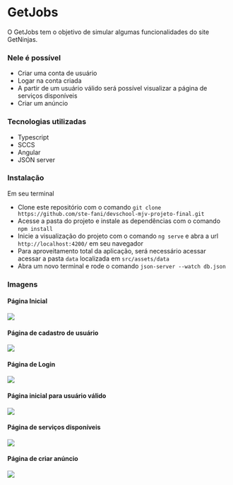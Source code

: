 
# GetJobs

O GetJobs tem o objetivo de simular algumas funcionalidades do site GetNinjas.

### Nele é possível
- Criar uma conta de usuário
- Logar na conta criada
- A partir de um usuário válido será possível visualizar a página de serviços disponíveis
- Criar um anúncio

### Tecnologias utilizadas
- Typescript
- SCCS
- Angular
- JSON server

### Instalação

Em seu terminal

- Clone este repositório com o comando `git clone https://github.com/ste-fani/devschool-mjv-projeto-final.git`
- Acesse a pasta do projeto e instale as dependências com o comando `npm install`
- Inicie a visualização do projeto com o comando `ng serve` e abra a url `http://localhost:4200/` em seu navegador
- Para aproveitamento total da aplicação, será necessário acessar acessar a pasta `data` localizada em `src/assets/data`
- Abra um novo terminal e rode o comando `json-server --watch db.json`

### Imagens

#### Página Inicial
<img src="https://user-images.githubusercontent.com/69688122/144542073-99b3c160-3931-45de-9e36-78e9d318712e.png"/>

#### Página de cadastro de usuário
<img src="https://user-images.githubusercontent.com/69688122/144542078-d918f2e3-87a8-4ef2-8040-f79880cf0de1.png"/>

#### Página de Login
<img src="https://user-images.githubusercontent.com/69688122/144542081-3a7eb469-49c7-49d9-b4b6-1af3efd7786b.png"/>

#### Página inicial para usuário válido
<img src="https://user-images.githubusercontent.com/69688122/144542074-4b1e4dc2-07a8-4ebb-bc0a-e3769a566d08.png"/>

#### Página de serviços disponíveis
<img src="https://user-images.githubusercontent.com/69688122/144542083-cbbde110-8b71-4d1f-aa81-5b7e788d8fe4.png"/>

#### Página de criar anúncio
<img src="https://user-images.githubusercontent.com/69688122/144542065-cbeeffa6-7db4-46b7-b199-b23a607421f1.png"/>
